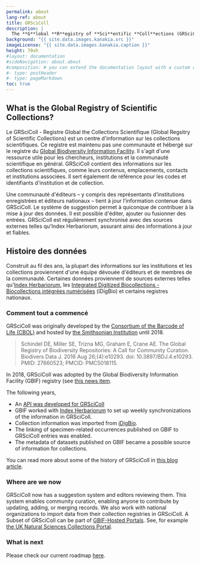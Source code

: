 ```yaml
---
permalink: about
lang-ref: about
title: GRSciColl
description: |
  The **G**lobal **R**egistry of **Sci**entific **Coll**ections (GRSciColl) is a comprehensive repository of information about scientific collections. It is a community-driven initiative that builds upon prior work by the Consortium of the Barcode of Life (CBOL).
background: "{{ site.data.images.kanakia.src }}"
imageLicense: "{{ site.data.images.kanakia.caption }}"
height: 70vh
#layout: documentation
#sideNavigation: about.about
#composition: # you can extend the documentation layout with a custom composition
#- type: postHeader
#- type: pageMarkdown
toc: true
---
```


## What is the Global Registry of Scientific Collections?

Le GRSciColl - Registre Global the Collections Scientifique (Global Regsitry of Scientific Collections) est un centre d'information sur les collections scientifiques. Ce registre est maintenu pas une communauté et hébergé sur le registre du [Global Biodiversity Information Facility](https://www.gbif.org/). Il s'agit d'une ressource utile pour les chercheurs, institutions et la communauté scientifique en général. GRSciColl contient des informations sur les collections scientifiques, comme leurs contenus, emplacements, contacts et institutions associées. Il sert également de référence pour les codes et identifiants d'institution et de collection.

Une communauté d'éditeurs – y compris des représentants d’institutions enregistrées et éditeurs nationaux – tient à jour l’information contenue dans GRSciColl. Le système de suggestion permet à quiconque de contribuer à la mise à jour des données. Il est possible d'éditer, ajouter ou fusionner des entrées. GRSciColl est régulièrement synchronisé avec des sources externes telles qu'Index Herbariorum, assurant ainsi des informations à jour et fiables.


## Histoire des données

Construit au fil des ans, la plupart des informations sur les institutions et les collections proviennent d'une équipe dévouée d'éditeurs et de membres de la communauté. Certaines données proviennent de sources externes telles qu'[Index Herbariorum](https://sweetgum.nybg.org/science/ih/), les [Integrated Digitized Biocollections - Biocollections intégrées numérisées](https://www.idigbio.org/) (iDigBio) et certains registres nationaux.

### Comment tout a commencé

GRSciColl was originally developed by the [Consortium of the Barcode of Life (CBOL)](https://www.gbif.org/participant/287) and hosted by [the Smithsonian Institution](https://www.si.edu) until 2018.

> Schindel DE, Miller SE, Trizna MG, Graham E, Crane AE. The Global Registry of Biodiversity Repositories: A Call for Community Curation. Biodivers Data J. 2016 Aug 26;(4):e10293. doi: 10.3897/BDJ.4.e10293. PMID: 27660523; PMCID: PMC5018115.

In 2018, GRSciColl was adopted by the Global Biodiversity Information Facility (GBIF) registry (see [this news item](https://www.gbif.org/news/5kyAslpqTVxYqZTwYn1cub/gbif-provides-new-home-for-the-global-registry-of-scientific-collections).

The following years,
* An [API was developed for GRSciColl](/api)
* GBIF worked with [Index Herbariorum](https://sweetgum.nybg.org/science/ih/) to set up weekly synchronizations of the information in GRSciColl.
* Collection information was imported from [iDigBio](https://www.idigbio.org).
* The linking of specimen-related occurrences published on GBIF to GRSciColl entries was enabled.
* The metadata of datasets published on GBIF became a possible source of information for collections.

You can read more about some of the history of GRSciColl in [this blog article](https://data-blog.gbif.org/post/grscicoll-2021/).

### Where are we now

GRSciColl now has a suggestion system and editors reviewing them. This system enables community curation, enabling anyone to contribute by updating, adding, or merging records. We also work with national organizations to import data from their collection registries in GRSciColl. A Subset of GRSciColl can be part of [GBIF-Hosted Portals](https://www.gbif.org/hosted-portals). See, for example [the UK Natural Sciences Collections Portal](https://data.dissco-uk.org).

### What is next

Please check our current roadmap [here](https://github.com/gbif/registry/blob/dev/roadmap-grscicoll.md).

